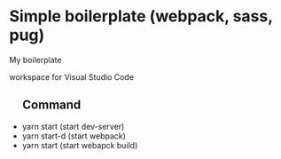 # Simple boilerplate (webpack, sass, pug) 
My boilerplate

workspace for Visual Studio Code

<ul>
<h2>Command</h2> 
<li> 
yarn start (start dev-server) 
</li>
<li> 
yarn start-d (start webpack) 
</li>
<li> 
yarn start (start webapck build) 
</li>

</ul> 
